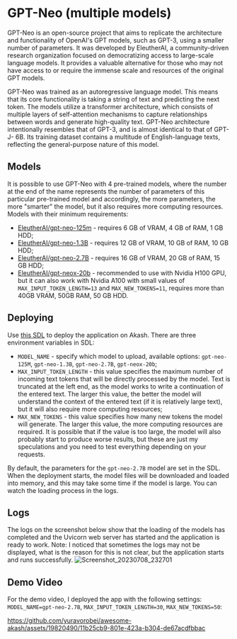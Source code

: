 # GPT-Neo (multiple models)

GPT-Neo is an open-source project that aims to replicate the architecture and functionality of OpenAI's GPT models, such as GPT-3, using a smaller number of parameters. It was developed by EleutherAI, a community-driven research organization focused on democratizing access to large-scale language models. It provides a valuable alternative for those who may not have access to or require the immense scale and resources of the original GPT models.

GPT-Neo was trained as an autoregressive language model. This means that its core functionality is taking a string of text and predicting the next token. The models utilize a transformer architecture, which consists of multiple layers of self-attention mechanisms to capture relationships between words and generate high-quality text. GPT-Neo architecture intentionally resembles that of GPT-3, and is almost identical to that of GPT-J- 6B. Its training dataset contains a multitude of English-language texts, reflecting the general-purpose nature of this model.


## Models

It is possible to use GPT-Neo with 4 pre-trained models, where the number at the end of the name represents the number of parameters of this particular pre-trained model and accordingly, the more parameters, the more "smarter" the model, but it also requires more computing resources.
Models with their minimum requirements:
- [EleutherAI/gpt-neo-125m](https://huggingface.co/EleutherAI/gpt-neo-125m) - requires 6 GB of VRAM, 4 GB of RAM, 1 GB HDD;
- [EleutherAI/gpt-neo-1.3B](https://huggingface.co/EleutherAI/gpt-neo-1.3B) - requires 12 GB of VRAM, 10 GB of RAM, 10 GB HDD;
- [EleutherAI/gpt-neo-2.7B](https://huggingface.co/EleutherAI/gpt-neo-2.7B) - requires 16 GB of VRAM, 20 GB of RAM, 15 GB HDD;
- [EleutherAI/gpt-neox-20b](https://huggingface.co/EleutherAI/gpt-neox-20b) - recommended to use with Nvidia H100 GPU, but it can also work with Nvidia A100 with small values of `MAX_INPUT_TOKEN_LENGTH=13` and `MAX_NEW_TOKENS=11`,  requires more than 40GB VRAM, 50GB RAM, 50 GB HDD.


## Deploying

Use [this SDL](deploy.yaml) to deploy the application on Akash. There are three environment variables in SDL:
- `MODEL_NAME` - specify which model to upload, available options: `gpt-neo-125M`, `gpt-neo-1.3B`, `gpt-neo-2.7B`, `gpt-neox-20b`;
- `MAX_INPUT_TOKEN_LENGTH` - this value specifies the maximum number of incoming text tokens that will be directly processed by the model. Text is truncated at the left end, as the model works to write a continuation of the entered text. The larger this value, the better the model will understand the context of the entered text (if it is relatively large text), but it will also require more computing resources;
- `MAX_NEW_TOKENS` - this value specifies how many new tokens the model will generate. The larger this value, the more computing resources are required. It is possible that if the value is too large, the model will also probably start to produce worse results, but these are just my speculations and you need to test everything depending on your requests.

By default, the parameters for the `gpt-neo-2.7B` model are set in the SDL.
When the deployment starts, the model files will be downloaded and loaded into memory, and this may take some time if the model is large. You can watch the loading process in the logs.

## Logs
The logs on the screenshot below show that the loading of the models has completed and the Uvicorn web server has started and the application is ready to work.
Note: I noticed that sometimes the logs may not be displayed, what is the reason for this is not clear, but the application starts and runs successfully.
![Screenshot_20230708_232701](https://github.com/yuravorobei/awesome-akash/assets/19820490/f59895e0-12d8-4cce-a19f-ed0471e1675f)


## Demo Video
For the demo video, I deployed the app with the following settings: `MODEL_NAME=gpt-neo-2.7B`, `MAX_INPUT_TOKEN_LENGTH=30`, `MAX_NEW_TOKENS=50`:


https://github.com/yuravorobei/awesome-akash/assets/19820490/11b25cb9-801e-423a-b304-de67acdfbbac



